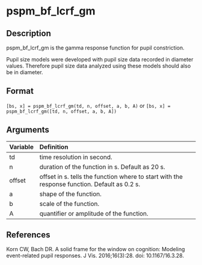 # pspm_bf_lcrf_gm
## Description
pspm_bf_lcrf_gm is the gamma response function for pupil constriction.

Pupil size models were developed with pupil size data recorded in diameter values. Therefore pupil size data analyzed using these models should also be in diameter.

## Format
`[bs, x] = pspm_bf_lcrf_gm(td, n, offset, a, b, A)` or
`[bs, x] = pspm_bf_lcrf_gm([td, n, offset, a, b, A])`

## Arguments
| Variable | Definition |
|:--|:--|
| td | time resolution in second. |
| n | duration of the function in s. Default as 20 s. |
| offset | offset in s. tells the function where to start with the response function. Default as 0.2 s. |
| a | shape of the function. |
| b | scale of the function. |
| A | quantifier or amplitude of the function. |

## References
Korn CW, Bach DR. A solid frame for the window on cognition: Modeling event-related pupil responses. J Vis. 2016;16(3):28. doi: 10.1167/16.3.28.


